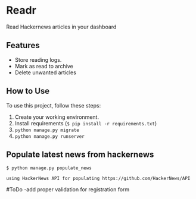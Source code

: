 # Readr

Read Hackernews articles in your dashboard

## Features

- Store reading logs.
- Mark as read to archive
- Delete unwanted articles

## How to Use

To use this project, follow these steps:

1. Create your working environment.
2. Install requirements (`$ pip install -r requirements.txt`)
3. `python manage.py migrate`
4. `python manage.py runserver`


## Populate latest news from hackernews

    $ python manage.py populate_news
    
    using HackerNews API for populating https://github.com/HackerNews/API


#ToDo
-add proper validation for registration form

